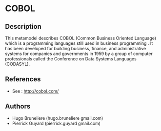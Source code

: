 # COBOL

## Description
This metamodel describes COBOL (Common Business Oriented Language) which is a programming languages still used in business programming .
It has been developed for building business, finance, and administrative systems for companies and governments in 1959 by a group of computer professionals called the Conference on Data Systems Languages (CODASYL).

## References

  - See : http://cobol.com/

## Authors
  - Hugo Bruneliere (hugo.bruneliere <at> gmail.com)
  - Pierrick Guyard (pierrick.guyard <at> gmail.com)